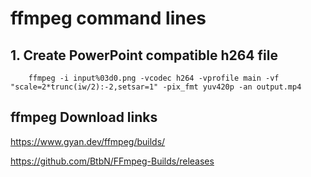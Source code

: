 # ffmpeg command lines

## 1. Create PowerPoint compatible h264 file

        ffmpeg -i input%03d0.png -vcodec h264 -vprofile main -vf "scale=2*trunc(iw/2):-2,setsar=1" -pix_fmt yuv420p -an output.mp4
  
## ffmpeg Download links

https://www.gyan.dev/ffmpeg/builds/

https://github.com/BtbN/FFmpeg-Builds/releases
